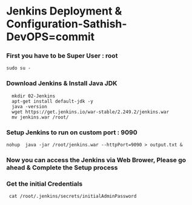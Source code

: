 # Jenkins Deployment & Configuration-Sathish-DevOPS=commit


### First you have to be Super User : root
```
sudo su - 
```

### Download Jenkins & Install Java JDK
```
  mkdir 02-Jenkins
  apt-get install default-jdk -y
  java -version
  wget https://get.jenkins.io/war-stable/2.249.2/jenkins.war
  mv jenkins.war /root/
```


### Setup Jenkins to run on custom port : 9090
```
nohup  java -jar /root/jenkins.war --httpPort=9090 > output.txt & 
```

### Now you can access the Jenkins via Web Brower, Please go ahead & Complete the Setup process 


### Get the initial Credentials
```
 cat /root/.jenkins/secrets/initialAdminPassword
```



